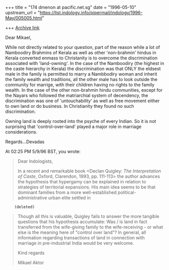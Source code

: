 +++
title = "174 dmenon at pacific.net.sg"
date = "1996-05-10"
upstream_url = "https://list.indology.info/pipermail/indology/1996-May/005005.html"

+++
[Archive link](https://list.indology.info/pipermail/indology/1996-May/005005.html)

Dear Mikael,

While not directly related to your question, part of the reason while a lot
of Namboodiry Brahmins of Kerala as well as other 'non-brahmin' hindus in
Kerala converted enmass to Christanity is to overcome the discrimination
associated with 'land-owning'. In the case of the Namboodiry (the highest in
the caste hierarchy in Kerala) the discrimination was that ONLY the eldsest
male in the family is permitted to marry a Nambbodiry woman and inherit the
family wealth and traditions, all the other male has to look outside the
community for marrige, with their children having no rights to the family
wealth. In the case of the other non-brahmin hindu communities, except for
the Nayars who followed the matriarchial system of decendency, the
discrimination was one of 'untouchability' as well as free movement either
to own land or do business. In Christianity they found no such discrimination.

Owning land is deeply rooted into the psyche of every Indian. So it is not
surprising that 'control-over-land' played a major role in marriage
considerations.

Regards...Devadas


At 02:25 PM 5/9/96 BST, you wrote:
>Dear Indologists,
>
>
>In a recent and remarkable book <Declan Quigley: _The Interpretation of
>Caste_, Oxford, Clarendon, 1993, pp. 111-113> the author advances the
>hypothesis that hypergamy can be explained in relation to strategies of
>territorial expansions. His main idea seems to be that dominant families
>from a more well-established political-administrative urban elite settled in

        (deleted)

>Though all this is valuable, Quigley fails to answer the more tangible
>questions that his hypothesis accumulate: Was / is land in fact transferred
>from the wife-giving family to the wife-receiving - or what else is the
>meaning here of "control over land"? In general, all information regarding
>transactions of land in connection with marriage in pre-industrial India
>would be very welcome. 
>
>
>Kind regards
>
>
>Mikael Aktor
>





